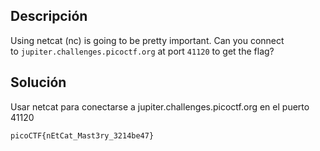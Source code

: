 ## Descripción
Using netcat (nc) is going to be pretty important. Can you connect to `jupiter.challenges.picoctf.org` at port `41120` to get the flag?

## Solución
Usar netcat para conectarse a jupiter.challenges.picoctf.org en el puerto 41120

```
picoCTF{nEtCat_Mast3ry_3214be47}
```
